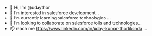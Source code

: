 - 👋 Hi, I’m @udaythor
- 👀 I’m interested in  salesforce development...
- 🌱 I’m currently learning salesforce technologies ...
- 💞️ I’m looking to collaborate on salesforce tolls and technologies...
- 📫 reach me https://www.linkedin.com/in/uday-kumar-thorlikonda ...

<!---
udaythor/udaythor is a ✨ special ✨ repository because its `README.md` (this file) appears on your GitHub profile.
You can click the Preview link to take a look at your changes.
--->

